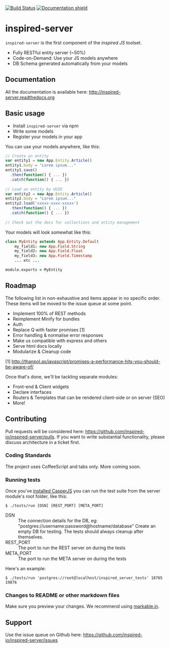 [![Build Status](https://travis-ci.org/inspired-io/inspired-server.svg?branch=master)](https://travis-ci.org/inspired-io/inspired-server)
[![Documentation shield](http://img.shields.io/badge/documentation-v0.7-blue.svg)](http://inspired-server.readthedocs.org)

# inspired-server

`inspired-server` is the first component of the _inspired JS_ toolset.

* Fully RESTful entity server (~50%)
* Code-on-Demand: Use your JS models anywhere
* DB Schema generated automatically from your models

## Documentation

All the documentation is available here: http://inspired-server.readthedocs.org

## Basic usage

* Install `inspired-server` via npm
* Write some models
* Register your models in your app

You can use your models anywhere, like this:

```javascript
// Create an entity
var entity1 = new App.Entity.Article()
entity1.body = "Lorem ipsum..."
entity1.save()
  .then(function() { ... })
  .catch(function() { ... })
  
// Load an entity by UUID
var entity2 = new App.Entity.Article()
entity2.body = "Lorem ipsum..."
entity2.load('xxxxx-xxxx-xxxxx')
  .then(function() { ... })
  .catch(function() { ... })
  
// Check out the docs for collections and entity management
```

Your models will look somewhat like this:

```coffeescript
class MyEntity extends App.Entity.Default
    my_field1: new App.Field.String
	my_field2: new App.Field.Float
	my_field3: new App.Field.Timestamp
	... etc ...

module.exports = MyEntity
```

## Roadmap

The following list in non-exhaustive and items appear in no specific order.
These items will be moved to the issue queue at some point.

* Implement 100% of REST methods
* Reimplement Minify for bundles
* Auth
* Replace Q with faster promises [1]
* Error handling & normalise error responses
* Make us compatible with express and others
* Serve html docs locally
* Modularize & Cleanup code

[1] http://thanpol.as/javascript/promises-a-performance-hits-you-should-be-aware-of/

Once that's done, we'll be tackling separate modules:

* Front-end & Client widgets
* Declare interfaces
* Routers & Templates that can be rendered client-side or on server (SEO)
* More!

## Contributing

Pull requests will be considered here: https://github.com/inspired-io/inspired-server/pulls.
If you want to write substantial functionality, please discuss architecture in a ticket first.

### Coding Standards

The project uses CoffeeScript and tabs only.
More coming soon.

### Running tests

Once you've [installed CasperJS](http://casperjs.readthedocs.org/en/latest/installation.html)
you can run the test suite from the server module's root folder, like this:

`$ ./tests/run [DSN] [REST_PORT] [META_PORT]`

<dl>
    <dt>DSN</dt>
    <dd>
        The connection details for the DB, eg: "postgres://username:password@hostname/database"
        Create an empty DB for testing.
        The tests should always cleanup after themselves.
    </dd>
    <dt>REST_PORT</dt>
    <dd>The port to run the REST server on during the tests</dd>
    <dt>META_PORT</dt>
    <dd>The port to run the META server on during the tests</dd>
</dl>

Here's an example:

`$ ./tests/run 'postgres://root@localhost/inspired_server_tests' 18765 19876`

### Changes to README or other markdown files

Make sure you preview your changes. We recommend using [markable.in](http://markable.in/).

## Support

Use the issue queue on Github here: https://github.com/inspired-io/inspired-server/issues